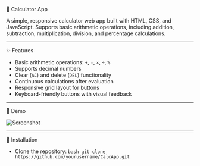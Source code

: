 📱 Calculator App

A simple, responsive calculator web app built with HTML, CSS, and JavaScript. Supports basic arithmetic operations, including addition, subtraction, multiplication, division, and percentage calculations.

---

✨ Features

- Basic arithmetic operations: `+`, `-`, `×`, `÷`, `%`
- Supports decimal numbers
- Clear (`AC`) and delete (`DEL`) functionality
- Continuous calculations after evaluation
- Responsive grid layout for buttons
- Keyboard-friendly buttons with visual feedback

---

📸 Demo

![Screenshot](https://github.com/user-attachments/assets/b0b563fb-0e92-473d-886a-c0415ea75fdd)

---

🚀 Installation

- Clone the repository: ```bash git clone https://github.com/yourusername/CalcApp.git```